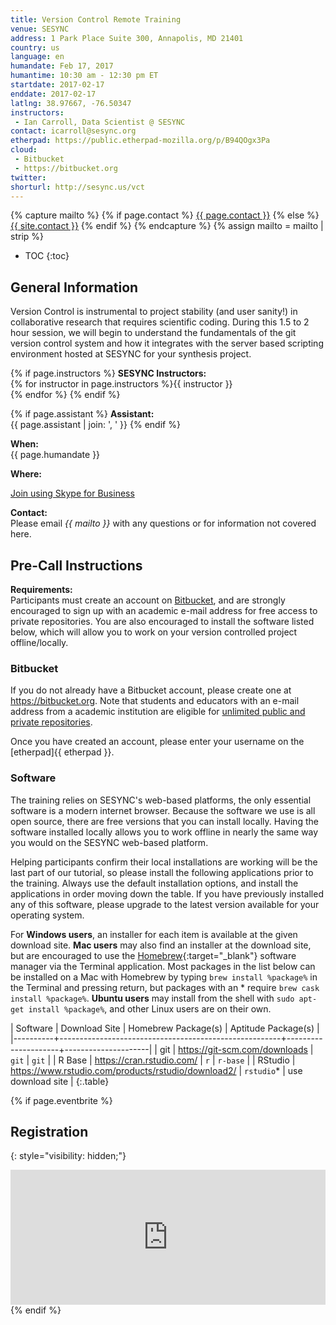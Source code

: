 ```yaml
---
title: Version Control Remote Training
venue: SESYNC
address: 1 Park Place Suite 300, Annapolis, MD 21401
country: us
language: en
humandate: Feb 17, 2017
humantime: 10:30 am - 12:30 pm ET
startdate: 2017-02-17
enddate: 2017-02-17
latlng: 38.97667, -76.50347
instructors:
 - Ian Carroll, Data Scientist @ SESYNC
contact: icarroll@sesync.org
etherpad: https://public.etherpad-mozilla.org/p/B94QOgx3Pa
cloud:
 - Bitbucket
 - https://bitbucket.org
twitter:
shorturl: http://sesync.us/vct
---
```


[//]: # " Capture additional variables. "

{% capture mailto %}
{% if page.contact %}
  <a href='mailto:{{page.contact}}'>{{ page.contact }}</a>
{% else %}
  <a href='mailto:{{site.contact}}'>{{ site.contact }}</a>
{% endif %}
{% endcapture %}
{% assign mailto = mailto | strip %}

[//]: # " Edit the values in the parameter block above to be appropriate for your bootcamp. "
[//]: # " Please use three-letter month names for the 'humandate' field. "

* TOC
{:toc}

## General Information

Version Control is instrumental to project stability (and user sanity!) in collaborative research that requires scientific coding. During this 1.5 to 2 hour session, we will begin to understand the fundamentals of the git version control system and how it integrates with the server based scripting environment hosted at SESYNC for your synthesis project.

[//]: # " This block displays the instructors' names if they are available. "

{% if page.instructors %}
**SESYNC Instructors:**  
{% for instructor in page.instructors %}{{ instructor }}  
{% endfor %}
{% endif %}

{% if page.assistant %}
**Assistant:**  
{{ page.assistant | join: ', ' }}
{% endif %}

[//]: # " Modify this block to reflect the target audience for your bootcamp. "
[//]: # " In particular, if it is only open to people from a particular institution, "
[//]: # " or if specialized prerequisite knowledge is required, please mention that. "

**When:**  
{{ page.humandate }}

**Where:**  
  
[Join using Skype for Business](https://meet.sesync.org/icarroll/N2ONU4FQ)

[//]: # " The following block automatically inserts a contact email address if one has been specified for the page. "
[//]: # " If one hasn't, this block inserts the generic contact address for Software Carpentry. "

**Contact:**  
Please email *{{ mailto }}* with any questions or for information not covered here.

[//]: # " Edit this block to show the syllabus and schedule for your bootcamp. "

## Pre-Call Instructions

**Requirements:**  
Participants must create an account on [Bitbucket](https://bitbucket.org), and are strongly encouraged to sign up with an academic e-mail address for free access to private repositories. You are also encouraged to install the software listed below, which will allow you to work on your version controlled project offline/locally.

### Bitbucket

If you do not already have a Bitbucket account, please create one at <https://bitbucket.org>.
Note that students and educators with an e-mail address from a academic institution are eligible for [unlimited public and private repositories](https://blog.bitbucket.org/2012/08/20/bitbucket-academic/).

Once you have created an account, please enter your username on the [etherpad]{{ etherpad }}.

### Software

The training relies on SESYNC's web-based platforms, the only essential software is a modern internet browser.
Because the software we use is all open source, there are free versions that you can install locally.
Having the software installed locally allows you to work offline in nearly the same way you would on the SESYNC web-based platform.

Helping participants confirm their local installations are working will be the last part of our tutorial, so please install the following applications prior to the training. Always use the default installation options, and install the applications in order moving down the table. If you have previously installed any of this software, please upgrade to the latest version available for your operating system.

For **Windows users**, an installer for each item is available at the given download site.
**Mac users** may also find an installer at the download site, but are encouraged to use the [Homebrew](http://brew.sh){:target="_blank"} software manager via the Terminal application.
Most packages in the list below can be installed on a Mac with Homebrew by typing `brew install %package%` in the Terminal and pressing return, but packages with an * require `brew cask install %package%`.
**Ubuntu users** may install from the shell with `sudo apt-get install %package%`, and other Linux users are on their own.

| Software | Download Site                                         | Homebrew Package(s) | Aptitude Package(s) |
|----------+-------------------------------------------------------+---------------------+---------------------|
| git      | <https://git-scm.com/downloads>                       | `git`               | `git`               |
| R Base   | <https://cran.rstudio.com/>                           | `r`                 | `r-base`            |
| RStudio  | <https://www.rstudio.com/products/rstudio/download2/> | `rstudio`*          | use download site   |
{:.table}

{% if page.eventbrite %}
## Registration
{: style="visibility: hidden;"}

<iframe src="https://www.eventbrite.com/tickets-external?eid={{ page.eventbrite }}&ref=etckt" frameborder="0" width="100%" height="216px" scrolling="no"></iframe>
{% endif %}
